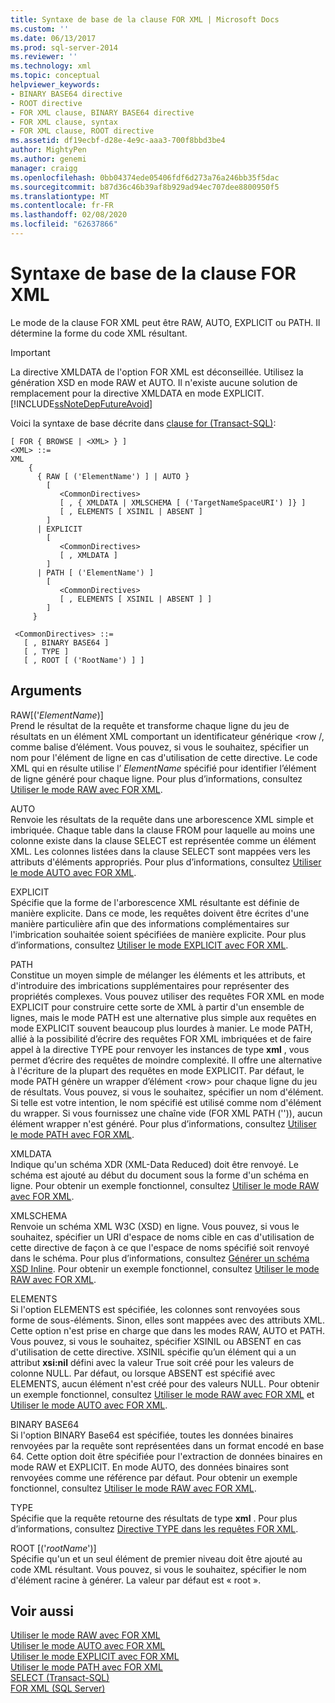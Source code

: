 ```yaml
---
title: Syntaxe de base de la clause FOR XML | Microsoft Docs
ms.custom: ''
ms.date: 06/13/2017
ms.prod: sql-server-2014
ms.reviewer: ''
ms.technology: xml
ms.topic: conceptual
helpviewer_keywords:
- BINARY BASE64 directive
- ROOT directive
- FOR XML clause, BINARY BASE64 directive
- FOR XML clause, syntax
- FOR XML clause, ROOT directive
ms.assetid: df19ecbf-d28e-4e9c-aaa3-700f8bbd3be4
author: MightyPen
ms.author: genemi
manager: craigg
ms.openlocfilehash: 0bb04374ede05406fdf6d273a76a246bb35f5dac
ms.sourcegitcommit: b87d36c46b39af8b929ad94ec707dee8800950f5
ms.translationtype: MT
ms.contentlocale: fr-FR
ms.lasthandoff: 02/08/2020
ms.locfileid: "62637866"
---
```

# <a name="basic-syntax-of-the-for-xml-clause"></a>Syntaxe de base de la clause FOR XML
  Le mode de la clause FOR XML peut être RAW, AUTO, EXPLICIT ou PATH. Il détermine la forme du code XML résultant.  
  
> [!IMPORTANT]  
>  La directive XMLDATA de l'option FOR XML est déconseillée. Utilisez la génération XSD en mode RAW et AUTO. Il n'existe aucune solution de remplacement pour la directive XMLDATA en mode EXPLICIT. [!INCLUDE[ssNoteDepFutureAvoid](../../includes/ssnotedepfutureavoid-md.md)]  
  
 Voici la syntaxe de base décrite dans [clause for (Transact-SQL)](/sql/t-sql/queries/select-for-clause-transact-sql):  
  
```  
[ FOR { BROWSE | <XML> } ]  
<XML> ::=  
XML   
    {   
      { RAW [ ('ElementName') ] | AUTO }   
        [   
           <CommonDirectives>   
           [ , { XMLDATA | XMLSCHEMA [ ('TargetNameSpaceURI') ]} ]   
           [ , ELEMENTS [ XSINIL | ABSENT ]   
        ]  
      | EXPLICIT   
        [   
           <CommonDirectives>   
           [ , XMLDATA ]   
        ]  
      | PATH [ ('ElementName') ]   
        [   
           <CommonDirectives>   
           [ , ELEMENTS [ XSINIL | ABSENT ] ]  
        ]  
     }   
  
 <CommonDirectives> ::=   
   [ , BINARY BASE64 ]  
   [ , TYPE ]  
   [ , ROOT [ ('RootName') ] ]  
```  
  
## <a name="arguments"></a>Arguments  
 RAW[('*ElementName*)]  
 Prend le résultat de la requête et transforme chaque ligne du jeu de résultats en un élément XML comportant un identificateur générique \<row /, comme balise d’élément. Vous pouvez, si vous le souhaitez, spécifier un nom pour l'élément de ligne en cas d'utilisation de cette directive. Le code XML qui en résulte utilise l’ *ElementName* spécifié pour identifier l’élément de ligne généré pour chaque ligne. Pour plus d’informations, consultez [Utiliser le mode RAW avec FOR XML](use-raw-mode-with-for-xml.md).  
  
 AUTO  
 Renvoie les résultats de la requête dans une arborescence XML simple et imbriquée. Chaque table dans la clause FROM pour laquelle au moins une colonne existe dans la clause SELECT est représentée comme un élément XML. Les colonnes listées dans la clause SELECT sont mappées vers les attributs d'éléments appropriés. Pour plus d’informations, consultez [Utiliser le mode AUTO avec FOR XML](use-auto-mode-with-for-xml.md).  
  
 EXPLICIT  
 Spécifie que la forme de l'arborescence XML résultante est définie de manière explicite. Dans ce mode, les requêtes doivent être écrites d'une manière particulière afin que des informations complémentaires sur l'imbrication souhaitée soient spécifiées de manière explicite. Pour plus d’informations, consultez [Utiliser le mode EXPLICIT avec FOR XML](use-explicit-mode-with-for-xml.md).  
  
 PATH  
 Constitue un moyen simple de mélanger les éléments et les attributs, et d'introduire des imbrications supplémentaires pour représenter des propriétés complexes. Vous pouvez utiliser des requêtes FOR XML en mode EXPLICIT pour construire cette sorte de XML à partir d'un ensemble de lignes, mais le mode PATH est une alternative plus simple aux requêtes en mode EXPLICIT souvent beaucoup plus lourdes à manier. Le mode PATH, allié à la possibilité d’écrire des requêtes FOR XML imbriquées et de faire appel à la directive TYPE pour renvoyer les instances de type **xml** , vous permet d’écrire des requêtes de moindre complexité. Il offre une alternative à l'écriture de la plupart des requêtes en mode EXPLICIT. Par défaut, le mode PATH génère un wrapper d’élément \<row> pour chaque ligne du jeu de résultats. Vous pouvez, si vous le souhaitez, spécifier un nom d'élément. Si telle est votre intention, le nom spécifié est utilisé comme nom d'élément du wrapper. Si vous fournissez une chaîne vide (FOR XML PATH ('')), aucun élément wrapper n'est généré. Pour plus d’informations, consultez [Utiliser le mode PATH avec FOR XML](use-path-mode-with-for-xml.md).  
  
 XMLDATA  
 Indique qu'un schéma XDR (XML-Data Reduced) doit être renvoyé. Le schéma est ajouté au début du document sous la forme d'un schéma en ligne. Pour obtenir un exemple fonctionnel, consultez [Utiliser le mode RAW avec FOR XML](use-raw-mode-with-for-xml.md).  
  
 XMLSCHEMA  
 Renvoie un schéma XML W3C (XSD) en ligne. Vous pouvez, si vous le souhaitez, spécifier un URI d'espace de noms cible en cas d'utilisation de cette directive de façon à ce que l'espace de noms spécifié soit renvoyé dans le schéma. Pour plus d’informations, consultez [Générer un schéma XSD Inline](generate-an-inline-xsd-schema.md). Pour obtenir un exemple fonctionnel, consultez [Utiliser le mode RAW avec FOR XML](use-raw-mode-with-for-xml.md).  
  
 ELEMENTS  
 Si l'option ELEMENTS est spécifiée, les colonnes sont renvoyées sous forme de sous-éléments. Sinon, elles sont mappées avec des attributs XML. Cette option n'est prise en charge que dans les modes RAW, AUTO et PATH. Vous pouvez, si vous le souhaitez, spécifier XSINIL ou ABSENT en cas d'utilisation de cette directive. XSINIL spécifie qu’un élément qui a un attribut **xsi:nil** défini avec la valeur True soit créé pour les valeurs de colonne NULL. Par défaut, ou lorsque ABSENT est spécifié avec ELEMENTS, aucun élément n'est créé pour des valeurs NULL. Pour obtenir un exemple fonctionnel, consultez [Utiliser le mode RAW avec FOR XML](use-raw-mode-with-for-xml.md) et [Utiliser le mode AUTO avec FOR XML](use-auto-mode-with-for-xml.md).  
  
 BINARY BASE64  
 Si l'option BINARY Base64 est spécifiée, toutes les données binaires renvoyées par la requête sont représentées dans un format encodé en base 64. Cette option doit être spécifiée pour l'extraction de données binaires en mode RAW et EXPLICIT. En mode AUTO, des données binaires sont renvoyées comme une référence par défaut. Pour obtenir un exemple fonctionnel, consultez [Utiliser le mode RAW avec FOR XML](use-raw-mode-with-for-xml.md).  
  
 TYPE  
 Spécifie que la requête retourne des résultats de type **xml** . Pour plus d’informations, consultez [Directive TYPE dans les requêtes FOR XML](type-directive-in-for-xml-queries.md).  
  
 ROOT [('*rootName*')]  
 Spécifie qu'un et un seul élément de premier niveau doit être ajouté au code XML résultant. Vous pouvez, si vous le souhaitez, spécifier le nom d'élément racine à générer. La valeur par défaut est « root ».  
  
## <a name="see-also"></a>Voir aussi  
 [Utiliser le mode RAW avec FOR XML](use-raw-mode-with-for-xml.md)   
 [Utiliser le mode AUTO avec FOR XML](use-auto-mode-with-for-xml.md)   
 [Utiliser le mode EXPLICIT avec FOR XML](use-explicit-mode-with-for-xml.md)   
 [Utiliser le mode PATH avec FOR XML](use-path-mode-with-for-xml.md)   
 [SELECT &#40;Transact-SQL&#41;](/sql/t-sql/queries/select-transact-sql)   
 [FOR XML &#40;SQL Server&#41;](for-xml-sql-server.md)  
  
  
